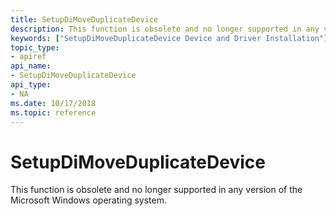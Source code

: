 ```yaml
---
title: SetupDiMoveDuplicateDevice
description: This function is obsolete and no longer supported in any version of the Microsoft Windows operating system.
keywords: ["SetupDiMoveDuplicateDevice Device and Driver Installation"]
topic_type:
- apiref
api_name:
- SetupDiMoveDuplicateDevice
api_type:
- NA
ms.date: 10/17/2018
ms.topic: reference
---
```


# SetupDiMoveDuplicateDevice


This function is obsolete and no longer supported in any version of the Microsoft Windows operating system.

 

 






